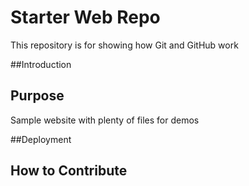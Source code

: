 # Starter Web Repo

This repository is for showing how Git and GitHub work

##Introduction
## Purpose

Sample website with plenty of files for demos

##Deployment

## How to Contribute
